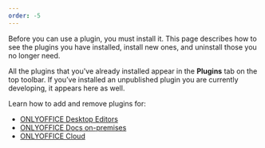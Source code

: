 ```yaml
---
order: -5
---
```


Before you can use a plugin, you must install it. This page describes how to see the plugins you have installed, install new ones, and uninstall those you no longer need.

All the plugins that you've already installed appear in the **Plugins** tab on the top toolbar. If you’ve installed an unpublished plugin you are currently developing, it appears here as well.

Learn how to add and remove plugins for:

* [ONLYOFFICE Desktop Editors](ONLYOFFICE%20Desktop%20Editors/index.md)
* [ONLYOFFICE Docs on-premises](ONLYOFFICE%20Docs%20on-premises/index.md)
* [ONLYOFFICE Cloud](ONLYOFFICE%20Cloud/index.md)
